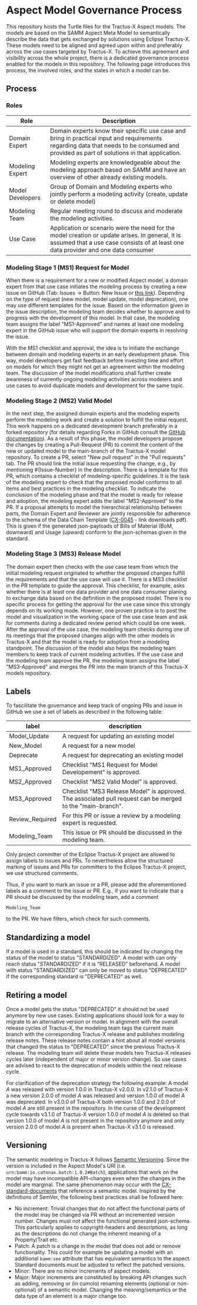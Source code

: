 # Aspect Model Governance Process
This repository hosts the Turtle files for the Tractus-X Aspect models. The models are based on the SAMM Aspect Meta Model to semantically describe the data that gets exchanged by solutions using Eclipse Tractus-X. These models need to be aligned and agreed upon within and preferably across the use cases targeted by Tractus-X. To achieve this agreement and visibility across the whole project, there is a dedicated governance process enabled for the models in this repository.
The following page introduces this process, the involved roles, and the states in which a model can be.

## Process
### Roles

| Role | Description |
| ---- | ------ |
| Domain Expert |  Domain experts know their specific use case and bring in practical input and requirements regarding data that needs to be consumed and provided as part of solutions in that application. |
| Modeling Expert | Modeling experts are knowledgeable about the modeling approach based on SAMM and have an overview of other already existing models. |
| Model Developers | Group of Domain and Modeling experts who jointly perform a modeling activity (create, update or delete model) |
| Modeling Team | Regular meeting round to discuss and moderate the modeling activities. |
| Use Case | Application or scenario were the need for the model creation or update arises. In general, it is assumed that a use case consists of at least one data provider and one data consumer |

### Modeling Stage 1 (MS1) Request for Model

When there is a requirement for a new or modified Aspect model, a domain expert from that use case initiates the modeling process by creating a new issue on GitHub (Tab: Issues -> Button: New Issue or [this link](https://github.com/eclipse-tractusx/sldt-semantic-models/issues/new/choose)).
Depending on the type of request (new model, model update, model deprecation), one may use different templates for the issue.
Based on the information given in the issue description, the modeling team decides whether to approve and to progress with the development of this model.
In that case, the modeling team assigns the label "MS1-Approved" and names at least one modeling expert in the GitHub issue who will support the domain experts in resolving the issue.

With the MS1 checklist and approval, the idea is to initiate the exchange between domain and modeling experts in an early development phase.
This way, model developers get fast feedback before investing time and effort on models for which they might not get an agreement within the modeling team.
The discussion of the model modifications shall further create awareness of currently ongoing modeling activities across modelers and use cases to avoid duplicate models and development for the same topic.

### Modeling Stage 2 (MS2) Valid Model
In the next step, the assigned domain experts and the modeling experts perform the modeling work and create a solution to fulfill the initial request.
This work happens on a dedicated development branch preferably in a forked repository (for details regarding Forks in GitHub consult the [GitHub documentation](https://docs.github.com/en/pull-requests/collaborating-with-pull-requests/working-with-forks/about-forks)).
As a result of this phase, the model developers propose the changes by creating a Pull-Request (PR) to commit the content of the new or updated model to the main-branch of the Tractus-X model repository.
To create a PR, select "New pull request" in the "Pull requests" tab.
The PR should link the initial issue requesting the change, e.g., by mentioning #{Issue-Number} in the description.
There is a template for this PR, which contains a checklist of modeling-specific guidelines.
It is the task of the modeling expert to check that the proposed model conforms to all items and best practices in the modeling checklist.
To indicate the conclusion of the modeling phase and that the model is ready for release and adoption, the modeling expert adds the label "MS2-Approved" to the PR.
If a proposal attempts to model the hierarchical relationship between parts, the Domain Expert and Reviewer are jointly
responsible for adherence to the schema of the Data Chain Template ([CX-0045](https://catena-x.net/fileadmin/user_upload/Standard-Bibliothek/Update_Januar_2024/CX-0045-AspectModelDataChainTemplate-v1.2.0.pdf) - link downloads pdf).
This is given if the generated json-payloads of Bills of Material (BoM, downward) and Usage (upward) conform to the
json-schemas given in the standard.

### Modeling Stage 3 (MS3) Release Model
The domain expert then checks with the use case team from which the initial modeling request originated to whether the proposed changes fulfill the requirements and that the use case will use it. There is a MS3 checklist in the PR template to guide the approval. This checklist, for example, asks whether there is at least one data provider and one data consumer planing to exchange data based on the definition in the proposed model. There is no specific process for getting the approval for the use case since this strongly depends on its working mode. However, one proven practice is to post the model and visualization in the working space of the use case team and ask for comments during a dedicated review period which could be one week. After the approval of the use case, the modeling team checks during one of its meetings that the proposed changes align with the other models in Tractus-X and that the model is ready for adoption from a modeling standpoint. The discussion of the model also helps the modeling team members to keep track of current modeling activities. If the use case and the modeling team approve the PR, the modeling team assigns the label "MS3-Approved" and merges the PR into the main branch of this Tractus-X models repository.

## Labels
To fascilitate the governance and keep track of ongoing PRs and issue in GitHub we use a set of labels as described in the following table:

| label | description |
----- | -------
Model_Update | A request for updating an existing model
New_Model | A request for a new model
Deprecate | A request for deprecating an existing model
MS1_Approved | Checklist "MS1 Request for Model Developement" is approved.
MS2_Approved | Checklist "MS2 Valid Model" is approved.
MS3_Approved | Checklist "MS3 Release Model" is approved. The associated pull request can be merged to the "main-branch".
Review_Required | For this PR or issue a review by a modeling expert is requested.
Modeling_Team | This issue or PR should be discussed in the modeling team.

Only project committer of the Eclipse Tractus-X project are allowed to assign labels to issues and PRs.
To nevertheless allow the structured marking of issues and PRs for committers to the Eclipse Tractus-X project, we use structured comments.

Thus, if you want to mark an issue or a PR, please add the aforementioned labels as a comment to the issue or PR. E.g., if you want to indicate that a PR should be discussed by the modeling team, add a comment

```
Modeling_Team
```
to the PR. We have filters, which check for such comments.

## Standardizing a model
If a model is used in a standard, this should be indicated by changing the status of the model to status "STANDARDIZED".
A model with can only reach status "STANDARDIZED" if it is "RELEASED" beforehand.
A model with status "STANDARDIZED" can only be moved to status "DEPRECATED" if the corresponding standard is "DEPRECATED" as well.

## Retiring a model
Once a model gets the status "DEPRECATED" it should not be used anymore by new use cases. Existing applications should look for a way to migrate to an alternative version or model. In alignment with the overall release cycles of Tractus-X, the modeling team tags the current main branch with the corresponding Tractus-X release and publishes modeling release notes. These release notes contain a hint about all model versions that changed the status to "DEPRECATED" since the previous Tractus-X release. The modeling team will delete these models two Tractus-X releases cycles later (independent of major or minor version change). So use cases are advised to react to the deprecation of models within the next release cycle.

For clarification of the deprecation strategy the following example: A model *A* was released with version 1.0.0 in Tractus-X v2.0.0. In v2.1.0 of Tractus-X a new version 2.0.0 of model *A* was released and version 1.0.0 of model *A* was deprecated. In v3.0.0 of Tractus-X both version 1.0.0 and 2.0.0 of model *A* are still present in the repository.
In the curse of the development cycle towards v3.1.0 of Tractus-X version 1.0.0 of model *A* is deleted so that version 1.0.0 of model *A* is not present in the repository anymore and only version 2.0.0 of model *A* is present when Tractus-X v3.1.0 is released.

## Versioning
The semantic modeling in Tractus-X follows [Semantic Versioning](https://semver.org/). Since the version is included in the Aspect Model's URI
(i.e. `urn:bamm:io.catenax.batch:1.0.2#Batch`), applications that work on the model may have incompatible API-changes even when the changes in the model
are marginal. The same phenomenon may occur with the [CX-standard-documents](https://catena-x.net/de/standard-library) that reference
a semantic model. Inspired by the definitions of SemVer, the following best practices shall be followed here:

- No increment: Trivial changes that do not affect the functional parts of the model may be changed via PR without an incremented version number.
  Changes must not affect the functional generated json-schema. This particularly applies to copyright-headers and descriptions,
  as long as the descriptions do not change the inherent meaning of a Property/Trait etc.
- Patch: A patch is a change in the model that does not add or remove functionality. This could for example be
  updating a model with an additional `bamm:see` attribute that has equivalent semantics to the aspect.
  Standard documents must be adjusted to reflect the patched versions.
- Minor: There are no minor increments of aspect models.
- Major: Major increments are constituted by breaking API changes such as adding, removing or (in cumolo) renaming
  elements (optional or non-optional) of a semantic model. Changing the meaning/semantics or the data type of an element
  is a major change too.
